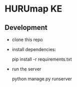 HURUmap KE
==========


Development
-----------

* clone this repo
* install dependencies:

    pip install -r requirements.txt

* run the server

    python manage.py runserver
